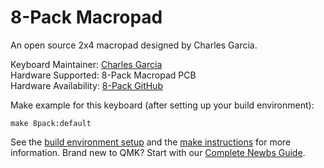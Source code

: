 # 8-Pack Macropad

An open source 2x4 macropad designed by Charles Garcia.

Keyboard Maintainer: [Charles Garcia](https://github.com/cgarcia2097)  
Hardware Supported: 8-Pack Macropad PCB  
Hardware Availability: [8-Pack GitHub](https://github.com/cgarcia2097/8-Pack)  

Make example for this keyboard (after setting up your build environment):

    make 8pack:default

See the [build environment setup](https://docs.qmk.fm/#/getting_started_build_tools) and the [make instructions](https://docs.qmk.fm/#/getting_started_make_guide) for more information. Brand new to QMK? Start with our [Complete Newbs Guide](https://docs.qmk.fm/#/newbs).